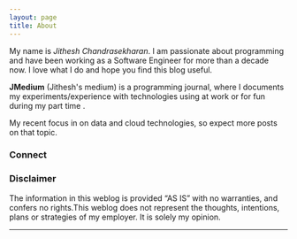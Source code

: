 ```yaml
---
layout: page
title: About
---
```


<!--<div class="imgHolder">
    <img src="/images/header_image.jpg" class ="img-responsive"/>
    <span>Here's the overlay text</span>
</div>-->

My name is *Jithesh Chandrasekharan*. I am passionate about programming and have been working as a Software Engineer for more than a decade now.
I love what I do and hope you find this blog useful.  

**JMedium** (Jithesh's medium) is a programming journal, where I documents my experiments/experience with technologies using at work or for fun during my part time .

My recent focus in on data and cloud technologies, so expect more posts on that topic.     

<!--My favorite form of communication is Twitter, where you'll find me ranting 140 characters at a time at <span><a href="https://twitter.com/gitjit"><i class="fa fa-twitter"></i></a></span>.

Resume : <span><a href="#"><i class="fa fa-linkedin"></i></a></span>  -->

### Connect 

<div style="text-align: center">
  
 <span style="margin-right:5px; "><a href="mailto:jitheshc@gmail.com?subject=Mail from JMedium.com contact"><i class="fa fa-envelope fa share-button" style="font-size:36px;"></i></a></span>
 <span style="margin-right:5px; "><a href="https://twitter.com/jitbytes" target="_blank"><i class="fa fa-twitter" style="font-size:36px;"></i></a></span> <span style="margin-right:5px"><a href="https://www.linkedin.com/in/jitheshc/" target="_blank"><i class="fa fa-linkedin" style="font-size:36px;"></i></a></span >  <span style="margin-right:5px" ><a href="https://github.com/gitjit" target="_blank"><i class="fa fa-github" style="font-size:36px;"></i></a></span> 
</div>


### Disclaimer  

The information in this weblog is provided “AS IS” with no warranties, and confers no rights.This weblog does not represent the thoughts, intentions, plans or strategies of my employer. It is solely my opinion.


<hr class="style-eight">

<!--Feel free to challenge me, disagree with me, or tell me I’m completely nuts in the comments section of each blog entry, but I reserve the right to delete any comment for any reason whatsoever (abusive, profane, rude, or anonymous comments) – so keep it polite, please.-->





 
